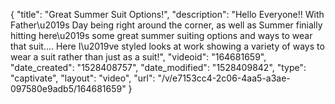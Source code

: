 {
    "title": "Great Summer Suit Options!",
    "description": "Hello Everyone!! With Father\u2019s Day being right around the corner, as well as Summer finially hitting here\u2019s some great summer suiting options and ways to wear that suit.... Here I\u2019ve styled looks at work showing a variety of ways to wear a suit rather than just as a suit!",
    "videoid": "164681659",
    "date_created": "1528408757",
    "date_modified": "1528409842",
    "type": "captivate",
    "layout": "video",
    "url": "\/v\/e7153cc4-2c06-4aa5-a3ae-097580e9adb5\/164681659"
}